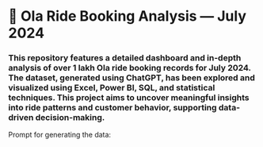 # 🚖 Ola Ride Booking Analysis — July 2024
### This repository features a detailed dashboard and in-depth analysis of over 1 lakh Ola ride booking records for July 2024. The dataset, generated using ChatGPT, has been explored and visualized using Excel, Power BI, SQL, and statistical techniques. This project aims to uncover meaningful insights into ride patterns and customer behavior, supporting data-driven decision-making.
Prompt for generating the data:
